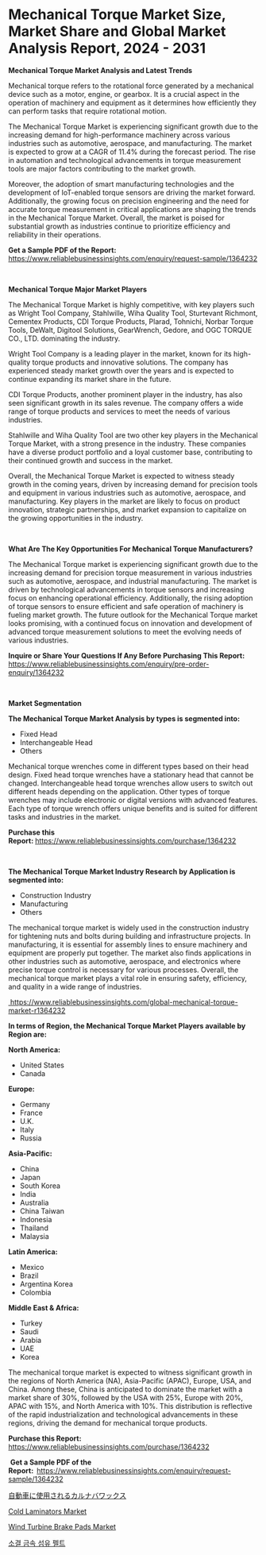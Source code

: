 <p><h1>Mechanical Torque Market Size, Market Share and Global Market Analysis Report, 2024 - 2031</h1></p><p><strong>Mechanical Torque Market Analysis and Latest Trends</strong></p>
<p><p>Mechanical torque refers to the rotational force generated by a mechanical device such as a motor, engine, or gearbox. It is a crucial aspect in the operation of machinery and equipment as it determines how efficiently they can perform tasks that require rotational motion.</p><p>The Mechanical Torque Market is experiencing significant growth due to the increasing demand for high-performance machinery across various industries such as automotive, aerospace, and manufacturing. The market is expected to grow at a CAGR of 11.4% during the forecast period. The rise in automation and technological advancements in torque measurement tools are major factors contributing to the market growth.</p><p>Moreover, the adoption of smart manufacturing technologies and the development of IoT-enabled torque sensors are driving the market forward. Additionally, the growing focus on precision engineering and the need for accurate torque measurement in critical applications are shaping the trends in the Mechanical Torque Market. Overall, the market is poised for substantial growth as industries continue to prioritize efficiency and reliability in their operations.</p></p>
<p><strong>Get a Sample PDF of the Report:&nbsp;</strong> <a href="https://www.reliablebusinessinsights.com/enquiry/request-sample/1364232">https://www.reliablebusinessinsights.com/enquiry/request-sample/1364232</a></p>
<p>&nbsp;</p>
<p><strong>Mechanical Torque Major Market Players</strong></p>
<p><p>The Mechanical Torque Market is highly competitive, with key players such as Wright Tool Company, Stahlwille, Wiha Quality Tool, Sturtevant Richmont, Cementex Products, CDI Torque Products, Plarad, Tohnichi, Norbar Torque Tools, DeWalt, Digitool Solutions, GearWrench, Gedore, and OGC TORQUE CO., LTD. dominating the industry.</p><p>Wright Tool Company is a leading player in the market, known for its high-quality torque products and innovative solutions. The company has experienced steady market growth over the years and is expected to continue expanding its market share in the future.</p><p>CDI Torque Products, another prominent player in the industry, has also seen significant growth in its sales revenue. The company offers a wide range of torque products and services to meet the needs of various industries.</p><p>Stahlwille and Wiha Quality Tool are two other key players in the Mechanical Torque Market, with a strong presence in the industry. These companies have a diverse product portfolio and a loyal customer base, contributing to their continued growth and success in the market.</p><p>Overall, the Mechanical Torque Market is expected to witness steady growth in the coming years, driven by increasing demand for precision tools and equipment in various industries such as automotive, aerospace, and manufacturing. Key players in the market are likely to focus on product innovation, strategic partnerships, and market expansion to capitalize on the growing opportunities in the industry.</p></p>
<p>&nbsp;</p>
<p><strong>What Are The Key Opportunities For Mechanical Torque Manufacturers?</strong></p>
<p><p>The Mechanical Torque market is experiencing significant growth due to the increasing demand for precision torque measurement in various industries such as automotive, aerospace, and industrial manufacturing. The market is driven by technological advancements in torque sensors and increasing focus on enhancing operational efficiency. Additionally, the rising adoption of torque sensors to ensure efficient and safe operation of machinery is fueling market growth. The future outlook for the Mechanical Torque market looks promising, with a continued focus on innovation and development of advanced torque measurement solutions to meet the evolving needs of various industries.</p></p>
<p><strong>Inquire or Share Your Questions If Any Before Purchasing This Report:</strong> <a href="https://www.reliablebusinessinsights.com/enquiry/pre-order-enquiry/1364232">https://www.reliablebusinessinsights.com/enquiry/pre-order-enquiry/1364232</a></p>
<p>&nbsp;</p>
<p><strong>Market Segmentation</strong></p>
<p><strong>The Mechanical Torque Market Analysis by types is segmented into:</strong></p>
<p><ul><li>Fixed Head</li><li>Interchangeable Head</li><li>Others</li></ul></p>
<p><p>Mechanical torque wrenches come in different types based on their head design. Fixed head torque wrenches have a stationary head that cannot be changed. Interchangeable head torque wrenches allow users to switch out different heads depending on the application. Other types of torque wrenches may include electronic or digital versions with advanced features. Each type of torque wrench offers unique benefits and is suited for different tasks and industries in the market.</p></p>
<p><strong>Purchase this Report:&nbsp;</strong><a href="https://www.reliablebusinessinsights.com/purchase/1364232">https://www.reliablebusinessinsights.com/purchase/1364232</a></p>
<p>&nbsp;</p>
<p><strong>The Mechanical Torque Market Industry Research by Application is segmented into:</strong></p>
<p><ul><li>Construction Industry</li><li>Manufacturing</li><li>Others</li></ul></p>
<p><p>The mechanical torque market is widely used in the construction industry for tightening nuts and bolts during building and infrastructure projects. In manufacturing, it is essential for assembly lines to ensure machinery and equipment are properly put together. The market also finds applications in other industries such as automotive, aerospace, and electronics where precise torque control is necessary for various processes. Overall, the mechanical torque market plays a vital role in ensuring safety, efficiency, and quality in a wide range of industries.</p></p>
<p><a href="https://www.reliablebusinessinsights.com/global-mechanical-torque-market-r1364232">&nbsp;https://www.reliablebusinessinsights.com/global-mechanical-torque-market-r1364232</a></p>
<p><strong>In terms of Region, the Mechanical Torque Market Players available by Region are:</strong></p>
<p>
    <p> <strong> North America: </strong>
        <ul>
            <li>United States</li>
            <li>Canada</li>
        </ul>
        </p> 
    <p> <strong> Europe: </strong>
        <ul>
            <li>Germany</li>
            <li>France</li>
            <li>U.K.</li>
            <li>Italy</li>
            <li>Russia</li>
        </ul>
        </p> 
    <p> <strong> Asia-Pacific: </strong>
        <ul>
            <li>China</li>
            <li>Japan</li>
            <li>South Korea</li>
            <li>India</li>
            <li>Australia</li>
            <li>China Taiwan</li>
            <li>Indonesia</li>
            <li>Thailand</li>
            <li>Malaysia</li>
        </ul>
        </p> 
    <p> <strong> Latin America: </strong>
        <ul>
            <li>Mexico</li>
            <li>Brazil</li>
            <li>Argentina Korea</li>
            <li>Colombia</li>
        </ul>
        </p> 
    <p> <strong> Middle East & Africa: </strong>
        <ul>
            <li>Turkey</li>
            <li>Saudi</li>
            <li>Arabia</li>
            <li>UAE</li>
            <li>Korea</li>
        </ul>
    </p>
    </p>
<p><p>The mechanical torque market is expected to witness significant growth in the regions of North America (NA), Asia-Pacific (APAC), Europe, USA, and China. Among these, China is anticipated to dominate the market with a market share of 30%, followed by the USA with 25%, Europe with 20%, APAC with 15%, and North America with 10%. This distribution is reflective of the rapid industrialization and technological advancements in these regions, driving the demand for mechanical torque products.</p></p>
<p><strong>Purchase this Report: </strong><a href="https://www.reliablebusinessinsights.com/purchase/1364232">https://www.reliablebusinessinsights.com/purchase/1364232</a></p>
<p>&nbsp;<strong>Get a Sample PDF of the Report:&nbsp;&nbsp;</strong><a href="https://www.reliablebusinessinsights.com/enquiry/request-sample/1364232">https://www.reliablebusinessinsights.com/enquiry/request-sample/1364232</a></p>
<p><strong></strong></p>
<p><p><a href="https://github.com/BrionnaBoyle/Market-Research-Report-List-1/blob/main/9541204157239.md">自動車に使用されるカルナバワックス</a></p><p><a href="https://github.com/pjcfca/Market-Research-Report-List-3/blob/main/cold-laminators-market.md">Cold Laminators Market</a></p><p><a href="https://github.com/wusalecollins540tpqoz/Market-Research-Report-List-3/blob/main/wind-turbine-brake-pads-market.md">Wind Turbine Brake Pads Market</a></p><p><a href="https://github.com/mithunmistry2258/Market-Research-Report-List-1/blob/main/1800034168547.md">소결 금속 섬유 펠트</a></p></p>